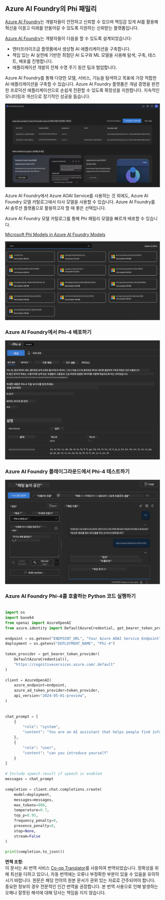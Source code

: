 <!--
CO_OP_TRANSLATOR_METADATA:
{
  "original_hash": "3ae21dc5554e888defbe57946ee995ee",
  "translation_date": "2025-07-16T19:07:55+00:00",
  "source_file": "md/01.Introduction/02/03.AzureAIFoundry.md",
  "language_code": "ko"
}
-->
## Azure AI Foundry의 Phi 패밀리

[Azure AI Foundry](https://ai.azure.com)는 개발자들이 안전하고 신뢰할 수 있으며 책임감 있게 AI를 활용해 혁신을 이끌고 미래를 만들어갈 수 있도록 지원하는 신뢰받는 플랫폼입니다.

[Azure AI Foundry](https://ai.azure.com)는 개발자들이 다음을 할 수 있도록 설계되었습니다:

- 엔터프라이즈급 플랫폼에서 생성형 AI 애플리케이션을 구축합니다.
- 책임 있는 AI 실천에 기반한 최첨단 AI 도구와 ML 모델을 사용해 탐색, 구축, 테스트, 배포를 진행합니다.
- 애플리케이션 개발의 전체 수명 주기 동안 팀과 협업합니다.

Azure AI Foundry를 통해 다양한 모델, 서비스, 기능을 탐색하고 목표에 가장 적합한 AI 애플리케이션을 구축할 수 있습니다. Azure AI Foundry 플랫폼은 개념 증명을 완전한 프로덕션 애플리케이션으로 손쉽게 전환할 수 있도록 확장성을 지원합니다. 지속적인 모니터링과 개선으로 장기적인 성공을 돕습니다.

![portal](../../../../../translated_images/AIFoundryPorral.6b1094b101dd499e32f2b018f2dabab4b287dc776bd01f41853404af0d6faf30.ko.png)

Azure AI Foundry에서 Azure AOAI Service를 사용하는 것 외에도, Azure AI Foundry 모델 카탈로그에서 타사 모델을 사용할 수 있습니다. Azure AI Foundry를 AI 솔루션 플랫폼으로 활용하고자 할 때 좋은 선택입니다.

Azure AI Foundry 모델 카탈로그를 통해 Phi 패밀리 모델을 빠르게 배포할 수 있습니다.

[Microsoft Phi Models in Azure AI Foundry Models](https://ai.azure.com/explore/models/?selectedCollection=phi)

![ModelCatalog](../../../../../translated_images/AIFoundryModelCatalog.3923945fa7be5b5f080fff2eb8b74369dd7459803eac5963ca145d01adbbc94c.ko.png)

### **Azure AI Foundry에서 Phi-4 배포하기**

![Phi4](../../../../../translated_images/AIFoundryPhi4.eece9ddb0d817a033c3466b60b8d59aec1fbc4c2ea521c039e3f378d747ed6b6.ko.png)

### **Azure AI Foundry 플레이그라운드에서 Phi-4 테스트하기**

![Playground](../../../../../translated_images/AIFoundryPlayground.193b81a9e472c5d1bbbab46dce575decb6577f7e306a022bc785a72bbffccca1.ko.png)

### **Azure AI Foundry Phi-4를 호출하는 Python 코드 실행하기**

```python

import os  
import base64
from openai import AzureOpenAI  
from azure.identity import DefaultAzureCredential, get_bearer_token_provider  
        
endpoint = os.getenv("ENDPOINT_URL", "Your Azure AOAI Service Endpoint")  
deployment = os.getenv("DEPLOYMENT_NAME", "Phi-4")  
      
token_provider = get_bearer_token_provider(  
    DefaultAzureCredential(),  
    "https://cognitiveservices.azure.com/.default"  
)  
  
client = AzureOpenAI(  
    azure_endpoint=endpoint,  
    azure_ad_token_provider=token_provider,  
    api_version="2024-05-01-preview",  
)  
  

chat_prompt = [
    {
        "role": "system",
        "content": "You are an AI assistant that helps people find information."
    },
    {
        "role": "user",
        "content": "can you introduce yourself"
    }
] 
    
# Include speech result if speech is enabled  
messages = chat_prompt 

completion = client.chat.completions.create(  
    model=deployment,  
    messages=messages,
    max_tokens=800,  
    temperature=0.7,  
    top_p=0.95,  
    frequency_penalty=0,  
    presence_penalty=0,
    stop=None,  
    stream=False  
)  
  
print(completion.to_json())  

```

**면책 조항**:  
이 문서는 AI 번역 서비스 [Co-op Translator](https://github.com/Azure/co-op-translator)를 사용하여 번역되었습니다. 정확성을 위해 최선을 다하고 있으나, 자동 번역에는 오류나 부정확한 부분이 있을 수 있음을 유의하시기 바랍니다. 원문은 해당 언어의 원본 문서가 권위 있는 자료로 간주되어야 합니다. 중요한 정보의 경우 전문적인 인간 번역을 권장합니다. 본 번역 사용으로 인해 발생하는 오해나 잘못된 해석에 대해 당사는 책임을 지지 않습니다.